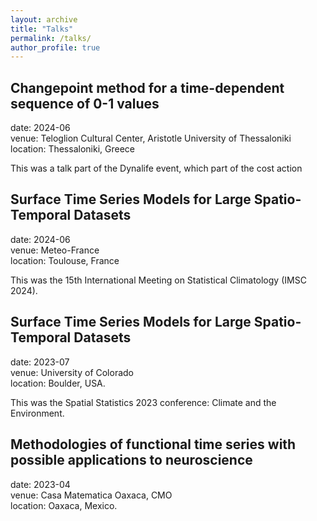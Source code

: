 ```yaml
---
layout: archive
title: "Talks"
permalink: /talks/
author_profile: true
---
```



## Changepoint method for a time-dependent sequence of 0-1 values

date: 2024-06\
venue: Teloglion Cultural Center, Aristotle University of Thessaloniki\
location: Thessaloniki, Greece

This was a talk part of the Dynalife event, which part of the cost action

## Surface Time Series Models for Large Spatio-Temporal Datasets

date: 2024-06\
venue: Meteo-France\
location: Toulouse, France

This was the 15th International Meeting on Statistical Climatology 
(IMSC 2024). 

## Surface Time Series Models for Large Spatio-Temporal Datasets

date: 2023-07\
venue: University of Colorado\
location: Boulder, USA.

This was the Spatial Statistics 2023 conference: Climate and the Environment. 

## Methodologies of functional time series with possible applications to neuroscience

date: 2023-04\
venue: Casa Matematica Oaxaca, CMO\
location: Oaxaca, Mexico.

